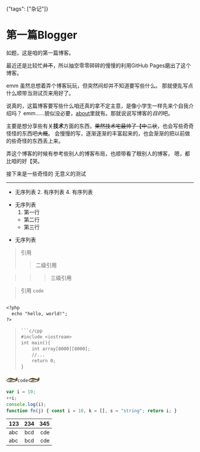 {"tags": ["杂记"]}

# 第一篇Blogger

如题，这是咱的第一篇博客。

最近还是比较忙~~并不~~，所以抽空零零碎碎的慢慢的利用GitHub Pages磨出了这个博客。

emm 虽然总想着弄个博客玩玩，但突然间却并不知道要写些什么。
那就便乱写点什么顺带当测试页来用好了。

说真的，这篇博客要写些什么咱还真的拿不定主意，是像小学生一样先来个自我介绍吗？
emm……貌似没必要，[about](/about.html)里就有。那就说说写博客的*目的*吧。

主要是想分享些有关**技术**方面的东西，~~果然技术宅最帅了【中二状~~，也会写些奇奇怪怪的东西吧~~大概~~。
会慢慢的写，逐渐逐渐的丰富起来的，也会渐渐的把以前做的些奇怪的东西丢上来。

弄这个博客的时候有参考些别人的博客布局，也顺带看了眼别人的博客，
嗯，都比咱的好【哭。

接下来是一些奇怪的 无意义的测试

---

+ 无序列表
    2. 有序列表
    4. 有序列表
* 无序列表
    1. 第一行
    -  第二行
    -  第三行
- 无序列表

> 引用
>> 二级引用

>>> 三级引用

> 引用
> `code`
> ```php
    <?php
      echo "hello, world!";
    ?>
> ```
> ```c/cpp
> #include <iostream>
> int main(){
>     int array[8000][8000];
>     //...
>     return 0;
> }
> ```

![咸鱼.gif](./xy.gif)`code`![咸鱼.gif]
```JavaScript
var i = 10;
++i;
console.log(i);
function fn(j) { const i = 10, k = [], s = "string"; return i; }
```

|123|234|345|
|:---|:---:|---:|
|abc|bcd|cde|
|abc|bcd|cde|


[咸鱼.gif]: ./xy.gif
